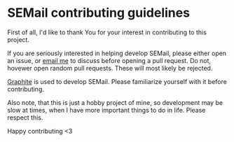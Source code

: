 # SEMail contributing guidelines
First of all, I'd like to thank You for your interest in contributing to this project.

If you are seriously interested in helping develop SEMail, please either open an issue, or [email me](mailto:0x4f48@proton.me) to discuss before opening a pull request. Do not, hovewer open random pull requests. These will most likely be rejected.

[Graphite](https://graphite.dev) is used to develop SEMail. Please familiarize yourself with it before contributing.

Also note, that this is just a hobby project of mine, so development may be slow at times, when I have more important things to do in life. Please respect this.

Happy contributing <3
